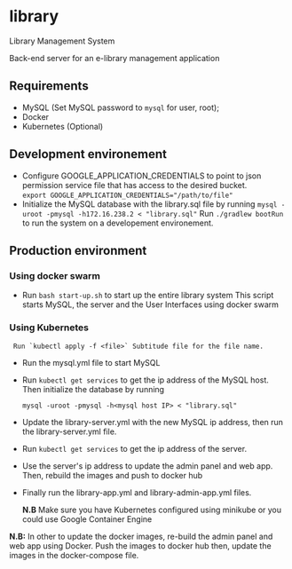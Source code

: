 # library
Library Management System

Back-end server for an e-library management application

## Requirements
- MySQL (Set MySQL password to `mysql` for user, root);
- Docker
- Kubernetes (Optional)

## Development environement
- Configure GOOGLE_APPLICATION_CREDENTIALS to point to json 
permission service file that has access to the desired bucket.  
    `export GOOGLE_APPLICATION_CREDENTIALS="/path/to/file"`
- Initialize the MySQL database with the library.sql file by running
	`mysql -uroot -pmysql -h172.16.238.2 < "library.sql"`
Run `./gradlew bootRun` to run the system on a developement environement.


## Production environment

### Using docker swarm
- Run `bash start-up.sh` to start up the entire library system
This script starts MySQL, the server and the User Interfaces using docker swarm

### Using Kubernetes
	 Run `kubectl apply -f <file>` Subtitude file for the file name.
- Run the mysql.yml file to start MySQL
- Run `kubectl get services` to get the ip address of the MySQL host. Then initialize the database by running
	 
	 `mysql -uroot -pmysql -h<mysql host IP> < "library.sql"`

- Update the library-server.yml with the new MySQL ip address, then run the library-server.yml file.
- Run `kubectl get services` to get the ip address of the server.
- Use the server's ip address to update the  admin panel and web app. Then, rebuild the images and push to docker hub
- Finally run the library-app.yml and library-admin-app.yml files.

	**N.B**
		Make sure you have Kubernetes configured using minikube or you could use Google Container Engine

**N.B:**
In other to update the docker images, re-build the admin panel and web app using Docker.
Push the images to docker hub then, update the images in the docker-compose file.
